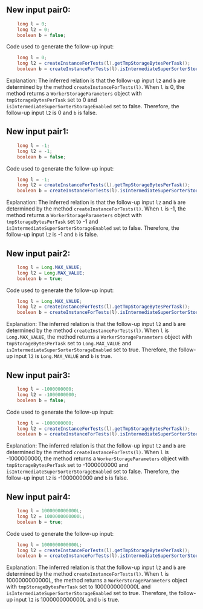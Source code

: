## New input pair0:
```java
    long l = 0;
    long l2 = 0;
    boolean b = false;
```
Code used to generate the follow-up input:
```java
    long l = 0;
    long l2 = createInstanceForTests(l).getTmpStorageBytesPerTask();
    boolean b = createInstanceForTests(l).isIntermediateSuperSorterStorageEnabled();
```
Explanation:
The inferred relation is that the follow-up input `l2` and `b` are determined by the method `createInstanceForTests(l)`. When `l` is 0, the method returns a `WorkerStorageParameters` object with `tmpStorageBytesPerTask` set to 0 and `isIntermediateSuperSorterStorageEnabled` set to false. Therefore, the follow-up input `l2` is 0 and `b` is false.

## New input pair1:
```java
    long l = -1;
    long l2 = -1;
    boolean b = false;
```
Code used to generate the follow-up input:
```java
    long l = -1;
    long l2 = createInstanceForTests(l).getTmpStorageBytesPerTask();
    boolean b = createInstanceForTests(l).isIntermediateSuperSorterStorageEnabled();
```
Explanation:
The inferred relation is that the follow-up input `l2` and `b` are determined by the method `createInstanceForTests(l)`. When `l` is -1, the method returns a `WorkerStorageParameters` object with `tmpStorageBytesPerTask` set to -1 and `isIntermediateSuperSorterStorageEnabled` set to false. Therefore, the follow-up input `l2` is -1 and `b` is false.

## New input pair2:
```java
    long l = Long.MAX_VALUE;
    long l2 = Long.MAX_VALUE;
    boolean b = true;
```
Code used to generate the follow-up input:
```java
    long l = Long.MAX_VALUE;
    long l2 = createInstanceForTests(l).getTmpStorageBytesPerTask();
    boolean b = createInstanceForTests(l).isIntermediateSuperSorterStorageEnabled();
```
Explanation:
The inferred relation is that the follow-up input `l2` and `b` are determined by the method `createInstanceForTests(l)`. When `l` is `Long.MAX_VALUE`, the method returns a `WorkerStorageParameters` object with `tmpStorageBytesPerTask` set to `Long.MAX_VALUE` and `isIntermediateSuperSorterStorageEnabled` set to true. Therefore, the follow-up input `l2` is `Long.MAX_VALUE` and `b` is true.

## New input pair3:
```java
    long l = -1000000000;
    long l2 = -1000000000;
    boolean b = false;
```
Code used to generate the follow-up input:
```java
    long l = -1000000000;
    long l2 = createInstanceForTests(l).getTmpStorageBytesPerTask();
    boolean b = createInstanceForTests(l).isIntermediateSuperSorterStorageEnabled();
```
Explanation:
The inferred relation is that the follow-up input `l2` and `b` are determined by the method `createInstanceForTests(l)`. When `l` is -1000000000, the method returns a `WorkerStorageParameters` object with `tmpStorageBytesPerTask` set to -1000000000 and `isIntermediateSuperSorterStorageEnabled` set to false. Therefore, the follow-up input `l2` is -1000000000 and `b` is false.

## New input pair4:
```java
    long l = 1000000000000L;
    long l2 = 1000000000000L;
    boolean b = true;
```
Code used to generate the follow-up input:
```java
    long l = 1000000000000L;
    long l2 = createInstanceForTests(l).getTmpStorageBytesPerTask();
    boolean b = createInstanceForTests(l).isIntermediateSuperSorterStorageEnabled();
```
Explanation:
The inferred relation is that the follow-up input `l2` and `b` are determined by the method `createInstanceForTests(l)`. When `l` is 1000000000000L, the method returns a `WorkerStorageParameters` object with `tmpStorageBytesPerTask` set to 1000000000000L and `isIntermediateSuperSorterStorageEnabled` set to true. Therefore, the follow-up input `l2` is 1000000000000L and `b` is true.
